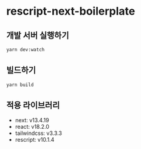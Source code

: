 # rescript-next-boilerplate

## 개발 서버 실행하기

```sh
yarn dev:watch
```

## 빌드하기
```sh
yarn build
```


## 적용 라이브러리
- next: v13.4.19
- react: v18.2.0
- tailwindcss: v3.3.3
- rescript: v10.1.4